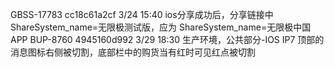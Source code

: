  
GBSS-17783 cc18c61a2cf 3/24 15:40  ios分享成功后，分享链接中 ShareSystem_name=无限极测试版，应为 ShareSystem_name=无限极中国APP
BUP-8760  4945160d992  3/29 18:30 生产环境，公共部分-IOS IP7 顶部的消息图标右侧被切割，底部栏中的购货当有红时可见红点被切割
